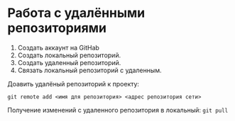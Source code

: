 # **Работа с удалёнными репозиториями**

1. Создать аккаунт на GitHab
2. Создать локальный репозиторий.
3. Создать удаленный репозиторий.
4. Связать локальный репозиторий с удаленным.

Доавить удалёный репозиторий к проекту:
```
git remote add <имя для репозитория> <адрес репозитория сети>
```
Получение изменений с удаленного репозитория в локальный: `git pull`
